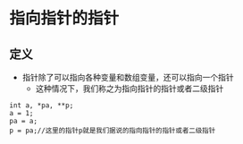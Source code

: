 # 指向指针的指针

## 定义
* 指针除了可以指向各种变量和数组变量，还可以指向一个指针
  * 这种情况下，我们称之为指向指针的指针或者二级指针

```
int a, *pa, **p;
a = 1;
pa = a;
p = pa;//这里的指针p就是我们据说的指向指针的指针或者二级指针
```


